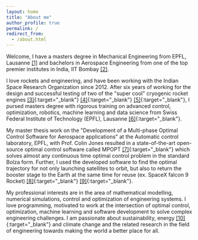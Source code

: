 ```yaml
---
layout: home
title: "About me"
author_profile: true
permalink: /
redirect_from:
  - /about.html
---
```


Welcome, I have a masters degree in Mechanical Engineering from EPFL, Lausanne [[1]](/assets/msdev.pdf) and bachelors in Aerospace Engineering from one of the top premier institutes in India, IIT Bombay [[2]](/assets/btdev.pdf).


I love rockets and engineering, and have been working with the Indian Space Research Organization since 2012. After six years of working for the design and successful testing of two of the "super cool" cryogenic rocket engines [[3]](https://www.inae.in/expert-profile-view/?cid=2862){:target="_blank"} [[4]](https://iafastro.directory/iac/paper/id/70925/summary/){:target="_blank"} [[5]](https://iafastro.directory/iac/paper/id/70945/summary/){:target="_blank"}, I  pursed masters degree with rigorous training on advanced control, optimization, robotics, machine learning and data science from Swiss Federal Institute of Technology (EPFL), Lausanne [[6]](/education/){:target="_blank"}.


My master thesis work on the "Development of a Multi-phase Optimal Control Software for Aerospace applications" at the Automatic control laboratory, EPFL, with Prof. Colin Jones resulted in a state-of-the-art open-source optimal control software called MPOPT [[7]](https://github.com/mpopt/mpopt){:target="_blank"} which solves almost any continuous time optimal control problem in the
standard Bolza form. Further, I used the developed software to find the optimal trajectory for not only launching satellites to orbit, but also to return the booster stage to the Earth at the same time for reuse (ex. SpaceX falcon 9 Rocket) [[8]](https://mpopt.readthedocs.io/){:target="_blank"} [[9]](https://scholar.google.com/citations?user=s9MYi38AAAAJ&hl=en&citsig=AMD79op8WpK06BipbEVqHJDaDbPiupN8YQ){:target="_blank"}.


My professional interests are in the area of mathematical
modelling, numerical simulations, control and optimization of engineering systems. I love programming, motivated to work at the intersection of optimal control, optimization, machine learning and software development to solve complex engineering challenges. I am passionate about sustainability, energy [[10]](/assets/ia.pdf){:target="_blank"} and climate change and the related research in the field of engineering towards making the world a better place for all.
